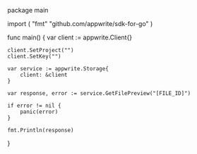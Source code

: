 package main

import (
    "fmt"
    "github.com/appwrite/sdk-for-go"
)

func main() {
    var client := appwrite.Client{}

    client.SetProject("")
    client.SetKey("")

    var service := appwrite.Storage{
        client: &client
    }

    var response, error := service.GetFilePreview("[FILE_ID]")

    if error != nil {
        panic(error)
    }

    fmt.Println(response)
}